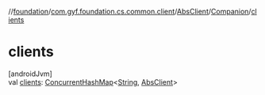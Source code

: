 //[foundation](../../../../index.md)/[com.gyf.foundation.cs.common.client](../../index.md)/[AbsClient](../index.md)/[Companion](index.md)/[clients](clients.md)

# clients

[androidJvm]\
val [clients](clients.md): [ConcurrentHashMap](https://developer.android.com/reference/kotlin/java/util/concurrent/ConcurrentHashMap.html)&lt;[String](https://kotlinlang.org/api/core/kotlin-stdlib/kotlin/-string/index.html), [AbsClient](../index.md)&gt;